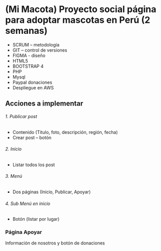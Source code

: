 # (Mi Macota) Proyecto social página para adoptar mascotas en Perú (2 semanas)
- SCRUM – metodología 
- GIT – control de versiones
- FIGMA - diseño
- HTML5
- BOOTSTRAP 4
- PHP
- Mysql
- Paypal donaciones
- Despliegue en AWS
## Acciones a implementar 
###### 1. Publicar post 
- Contenido (Titulo, foto, descripción, región, fecha)
- Crear post – botón
###### 2. Inicio 
- Listar todos los post
###### 3. Menú
- Dos páginas (Inicio, Publicar, Apoyar)
###### 4. Sub Menú en inicio
- Botón (listar por lugar)


### Página Apoyar

Información de nosotros y botón de donaciones

